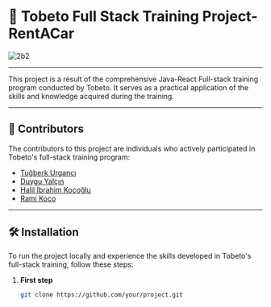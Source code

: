 # 🌟 Tobeto Full Stack Training Project- RentACar

![2b2](https://www.comet.com.tr/resimler/rentacar-334Resim_Adi.JPG)

----
This project is a result of the comprehensive Java-React Full-stack training program conducted by Tobeto. It serves as a practical application of the skills and knowledge acquired during the training.

---



## 🚀 Contributors

The contributors to this project are individuals who actively participated in Tobeto's full-stack training program:

- [Tuğberk Urgancı](https://github.com/tugberkurganci)
- [Duygu Yalçın](https://github.com/Duyguyalcn)
- [Halil İbrahim Koçoğlu](https://github.com/halilkocoglu)
- [Rami Koco](https://github.com/RamiKoco)

---

## 🛠️ Installation

To run the project locally and experience the skills developed in Tobeto's full-stack training, follow these steps:

1. **First step**
   ```bash
   git clone https://github.com/your/project.git

